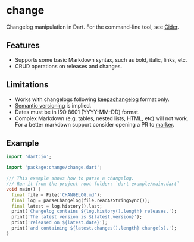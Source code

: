 # change
Changelog manipulation in Dart. For the command-line tool, see [Cider](https://pub.dev/packages/cider).

## Features
- Supports some basic Markdown syntax, such as bold, italic, links, etc.
- CRUD operations on releases and changes.

## Limitations
- Works with changelogs following [keepachangelog](https://keepachangelog.com/en/1.0.0/) format only.
- [Semantic versioning](https://semver.org/) is implied.
- Dates must be in ISO 8601 (YYYY-MM-DD) format.
- Complex Markdown (e.g. tables, nested lists, HTML, etc) will not work. For a better markdown support consider opening a PR to [marker](https://github.com/f3ath/marker).

## Example
```dart
import 'dart:io';

import 'package:change/change.dart';

/// This example shows how to parse a changelog.
/// Run it from the project root folder: `dart example/main.dart`
void main() {
  final file = File('CHANGELOG.md');
  final log = parseChangelog(file.readAsStringSync());
  final latest = log.history().last;
  print('Changelog contains ${log.history().length} releases.');
  print('The latest version is ${latest.version}');
  print('released on ${latest.date}');
  print('and containing ${latest.changes().length} change(s).');
}
```